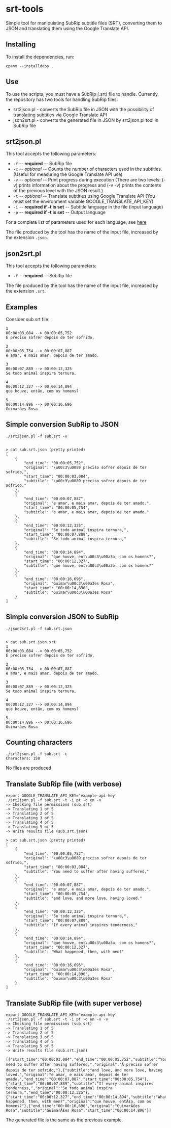 # srt-tools
Simple tool for manipulating SubRip subtitle files (SRT), converting them to JSON and translating them using the Google Translate API.


Installing
----------

To install the dependencies, run:

    cpanm --installdeps .

Use
---

To use the scripts, you must have a SubRip (.srt) file to handle. Currently, the repository has two tools for handling SubRip files:

- srt2json.pl - converts the SubRip file in JSON with the possibility of translating subtitles via Google Translate API
- json2srt.pl - converts the generated file in JSON by srt2json.pl tool in SubRip file

srt2json.pl
-----------

This tool accepts the following parameters:
- `-f` -- **required** -- SubRip file
- `-c` -- *optional* -- Counts the number of characters used in the subtitles. (Useful for measuring the Google Translate API use)
- `-v` -- *optional* -- Print progress during execution (There are two levels: (-v) prints information about the progress and (-v -v) prints the contents of the previous level with the JSON result.)
- `-t` -- *optional* -- Translate subtitles using Google Translate API (You must set the environment variable GOOGLE_TRANSLATE_API_KEY)
- `-i` -- **required if -t is set** -- Subtitle language in the file (input language)
- `-p` -- **required if -t is set** -- Output language

For a complete list of parameters used for each language, see [here](https://cloud.google.com/translate/v2/using_rest#language-params)

The file produced by the tool has the name of the input file, increased by the extension `.json`.

json2srt.pl
-----------

This tool accepts the following parameters:
- `-f` -- **required** -- SubRip file

The file produced by the tool has the name of the input file, increased by the extension `.srt`.

Examples
--------

Consider sub.srt file:

    1
    00:00:03,084 --> 00:00:05,752
    É preciso sofrer depois de ter sofrido,
    
    2
    00:00:05,754 --> 00:00:07,887
    e amar, e mais amar, depois de ter amado.
    
    3
    00:00:07,889 --> 00:00:12,325
    Se todo animal inspira ternura,
    
    4
    00:00:12,327 --> 00:00:14,894
    que houve, então, com os homens?
    
    5
    00:00:14,896 --> 00:00:16,696
    Guimarães Rosa


## Simple conversion SubRip to JSON

    ./srt2json.pl -f sub.srt -v


    > cat sub.srt.json (pretty printed)
    [
        {
            "end_time": "00:00:05,752",
            "original": "\u00c3\u0089 preciso sofrer depois de ter sofrido,",
            "start_time": "00:00:03,084",
            "subtitle": "\u00c3\u0089 preciso sofrer depois de ter sofrido,"
        },
        {
            "end_time": "00:00:07,887",
            "original": "e amar, e mais amar, depois de ter amado.",
            "start_time": "00:00:05,754",
            "subtitle": "e amar, e mais amar, depois de ter amado."
        },
        {
            "end_time": "00:00:12,325",
            "original": "Se todo animal inspira ternura,",
            "start_time": "00:00:07,889",
            "subtitle": "Se todo animal inspira ternura,"
        },
        {
            "end_time": "00:00:14,894",
            "original": "que houve, ent\u00c3\u00a3o, com os homens?",
            "start_time": "00:00:12,327",
            "subtitle": "que houve, ent\u00c3\u00a3o, com os homens?"
        },
        {
            "end_time": "00:00:16,696",
            "original": "Guimar\u00c3\u00a3es Rosa",
            "start_time": "00:00:14,896",
            "subtitle": "Guimar\u00c3\u00a3es Rosa"
        }
    ]


## Simple conversion JSON to SubRip


    ./json2srt.pl -f sub.srt.json 


    > cat sub.srt.json.srt
    1
    00:00:03,084 --> 00:00:05,752
    É preciso sofrer depois de ter sofrido,

    2
    00:00:05,754 --> 00:00:07,887
    e amar, e mais amar, depois de ter amado.

    3
    00:00:07,889 --> 00:00:12,325
    Se todo animal inspira ternura,

    4
    00:00:12,327 --> 00:00:14,894
    que houve, então, com os homens?

    5
    00:00:14,896 --> 00:00:16,696
    Guimarães Rosa


## Counting characters

    ./srt2json.pl -f sub.srt -c
    Characters: 158

No files are produced


## Translate SubRip file (with verbose)


    export GOOGLE_TRANSLATE_API_KEY='example-api-key'
    ./srt2json.pl -f sub.srt -t -i pt -o en -v
    -> Checking file permissions (sub.srt)
    -> Translating 1 of 5
    -> Translating 2 of 5
    -> Translating 3 of 5
    -> Translating 4 of 5
    -> Translating 5 of 5
    -> Write results file (sub.srt.json)

    > cat sub.srt.json (pretty printed)
    [
        {
            "end_time": "00:00:05,752",
            "original": "\u00c3\u0089 preciso sofrer depois de ter sofrido,",
            "start_time": "00:00:03,084",
            "subtitle": "You need to suffer after having suffered,"
        },
        {
            "end_time": "00:00:07,887",
            "original": "e amar, e mais amar, depois de ter amado.",
            "start_time": "00:00:05,754",
            "subtitle": "and love, and more love, having loved."
        },
        {
            "end_time": "00:00:12,325",
            "original": "Se todo animal inspira ternura,",
            "start_time": "00:00:07,889",
            "subtitle": "If every animal inspires tenderness,"
        },
        {
            "end_time": "00:00:14,894",
            "original": "que houve, ent\u00c3\u00a3o, com os homens?",
            "start_time": "00:00:12,327",
            "subtitle": "What happened, then, with men?"
        },
        {
            "end_time": "00:00:16,696",
            "original": "Guimar\u00c3\u00a3es Rosa",
            "start_time": "00:00:14,896",
            "subtitle": "Guimar\u00c3\u00a3es Rosa"
        }
    ]

## Translate SubRip file (with super verbose)


    export GOOGLE_TRANSLATE_API_KEY='example-api-key'
    ./srt2json.pl -f sub.srt -t -i pt -o en -v -v
    -> Checking file permissions (sub.srt)
    -> Translating 1 of 5
    -> Translating 2 of 5
    -> Translating 3 of 5
    -> Translating 4 of 5
    -> Translating 5 of 5
    -> Write results file (sub.srt.json)
    
    [{"start_time":"00:00:03,084","end_time":"00:00:05,752","subtitle":"You need to suffer after having suffered,","original":"Ã preciso sofrer depois de ter sofrido,"},{"subtitle":"and love, and more love, having loved.","original":"e amar, e mais amar, depois de ter amado.","end_time":"00:00:07,887","start_time":"00:00:05,754"},{"start_time":"00:00:07,889","subtitle":"If every animal inspires tenderness,","original":"Se todo animal inspira ternura,","end_time":"00:00:12,325"},{"start_time":"00:00:12,327","end_time":"00:00:14,894","subtitle":"What happened, then, with men?","original":"que houve, entÃ£o, com os homens?"},{"end_time":"00:00:16,696","original":"GuimarÃ£es Rosa","subtitle":"GuimarÃ£es Rosa","start_time":"00:00:14,896"}]


The generated file is the same as the previous example.

